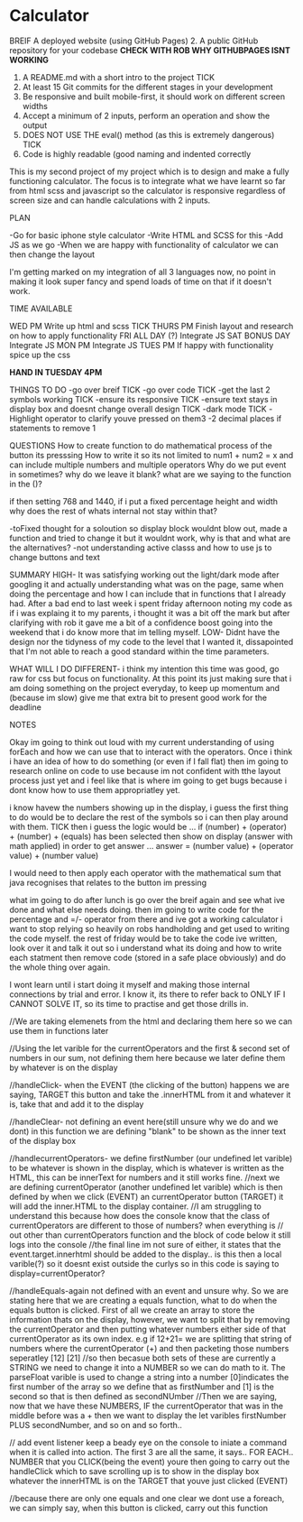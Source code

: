 # Calculator


BREIF
A deployed website (using GitHub Pages)
2.  A public GitHub repository for your codebase **CHECK WITH ROB WHY GITHUBPAGES ISNT WORKING**
1.  A README.md with a short intro to the project TICK
2.  At least 15 Git commits for the different stages in your development
3.  Be responsive and built mobile-first, it should work on different screen widths
4.  Accept a minimum of 2 inputs, perform an operation and show the output
5.  DOES NOT USE THE eval() method (as this is extremely dangerous) TICK
6.  Code is highly readable (good naming and indented correctly


This is my second project of my project which is to design and make a fully functioning calculator. The focus is to integrate what we have learnt so far from html scss and javascript so the calculator is responsive regardless of screen size and can handle calculations with 2 inputs.



PLAN

-Go for basic iphone style calculator
-Write HTML and SCSS for this
-Add JS as we go
-When we are happy with functionality of calculator we can then change the layout

I'm getting marked on my integration of all 3 languages now, no point in making it look super fancy and spend loads of time on that if it doesn't work.


TIME AVAILABLE

WED PM
    Write up html and scss TICK
THURS PM
    Finish layout and research on how to apply functionality
FRI ALL DAY (?)
    Integrate JS
SAT BONUS DAY
    Integrate JS
MON PM
    Integrate JS
TUES PM
    If happy with functionality spice up the css

**HAND IN TUESDAY 4PM**


THINGS TO DO
-go over breif TICK
-go over code TICK 
-get the last 2 symbols working TICK 
-ensure its responsive TICK
-ensure text stays in display box and doesnt change overall design TICK
-dark mode TICK
-Highlight operator to clarify youve pressed on them3
-2 decimal places if statements to remove 1


QUESTIONS
How to create function to do mathematical process of the button its presssing
How to write it so its not limited to num1 + num2 = x and can include multiple numbers and multiple operators
Why do we put event in sometimes? why do we leave it blank? what are we saying to the function in the ()?


if then setting 768 and 1440, if i put a fixed percentage height and width why does the rest of whats internal not stay within that?

-toFixed thought for a soloution so display block wouldnt blow out,
made a function and tried to change it but it wouldnt work, why is that and what are the alternatives?
-not understanding active classs and how to use js to change buttons and text

SUMMARY
HIGH- It was satisfying working out the light/dark mode after googling it and actually understanding what was on the page, same when doing the percentage and how I can include that in functions that I already had.
After a bad end to last week i spent friday afternoon noting my code as if i was explaing it to my parents, i thought it was a bit off the mark but after clarifying with rob it gave me a bit of a confidence boost going into the weekend that i do know more that im telling myself.
LOW- Didnt have the design nor the tidyness of my code to the level that I wanted it, dissapointed that I'm not able to reach a good standard within the time parameters.

WHAT WILL I DO DIFFERENT- i think my intention this time was good, go raw for css but focus on functionality. At this point its just making sure that i am doing something on the project everyday, to keep up momentum and (because im slow) give me that extra bit to present good work for the deadline



NOTES

Okay im going to think out loud with my current understanding of using forEach and how we can use that to interact with the operators. Once i think i have an idea of how to do something (or even if I fall flat) then im going to research online on code to use because im not confident with tthe layout process just yet and i feel like that is where im going to get bugs because i dont know how to use them appropriatley yet.

i know havew the numbers showing up in the display, i guess the first thing to do would be to declare the rest of the symbols so i can then play around with them. TICK 
then i guess the logic would be ...
if (number) + (operator) + (number) + (equals) has been selected
then show on display 
(answer with math applied)
in order to get answer ...
answer = (number value) + (operator value) + (number value) 


I would need to then apply each operator with the mathematical sum that java recognises that relates to the button im pressing


what im going to do after lunch is go over the breif again and see what ive done and what else needs doing.
then im going to write code for the percentage and =/- operator
from there and ive got a working calculator i want to stop relying so heavily on robs handholding and get used to writing the code myself. the rest of friday would be to take the code ive written, look over it and talk it out so i understand what its doing and how to write each statment then remove code (stored in a safe place obviously) and do the whole thing over again. 

I wont learn until i start doing it myself and making those internal connections by trial and error. I know it, its there to refer back to ONLY IF I CANNOT SOLVE IT, so its time to practise and get those drills in.



//We are taking elemenets from the html and declaring them here so we can use them in functions later

//Using the let varible for the currentOperators and the first & second set of numbers in our sum, not defining them here because we later define them by whatever is on the display

//handleClick- when the EVENT (the clicking of the button) happens we are saying, TARGET this button and take the .innerHTML from it and whatever it is, take that and add it to the display

//handleClear- not defining an event here(still unsure why we do and we dont) in this function we are defining "blank" to be shown as the inner text of the display box

//handlecurrentOperators- we define firstNumber (our undefined let varible) to be whatever is shown in the display, which is whatever is written as the HTML, this can be innerText for numbers and it still works fine.
//next we are defining currentOperator (another undefined let varible) which is then defined by when we click (EVENT) an currentOperator button (TARGET) it will add the inner.HTML to the display container. 
//I am struggling to understand this because how does the console know that the class of currentOperators are different to those of numbers? when everything is // out other than currentOperators function and the block of code below it still logs into the console
//the final line im not sure of either, it states that the event.target.innerhtml should be added to the display.. is this then a local varible(?) so it doesnt exist outside the curlys so in this code is saying to display=currentOperator?

//handleEquals-again not defined with an event and unsure why. So we are stating here that we are creating a equals function, what to do when the equals button is clicked. First of all we create an array to store the information thats on the display, however, we want to split that by removing the currentOperator and then putting whatever numbers either side of that currentOperator as its own index. e.g if 12+21= we are splitting that string of numbers where the currentOperator (+) and then packeting those numbers seperatley [12] [21]
//so then becasue both sets of these are currently a STRING we need to change it into a NUMBER so we can do math to it. The parseFloat varible is used to change a string into a number [0]indicates the first number of the array so we define that as firstNumber and [1] is the second so that is then defined as secondNUmber
//Then we are saying, now that we have these NUMBERS, IF the currentOperator that was in the middle before was a + then we want to display the let varibles firstNumber PLUS secondNumber, and so on and so forth..

// add event listener keep a beady eye on the console to iniate a command when it is called into action. The first 3 are all the same, it says.. FOR EACH.. NUMBER that you CLICK(being the event) youre then going to carry out the handleClick which to save scrolling up is to show in the display box whatever the innerHTML is on the TARGET that youve just clicked (EVENT)

//because there are only one equals and one clear we dont use a foreach, we can simply say, when this button is clicked, carry out this function